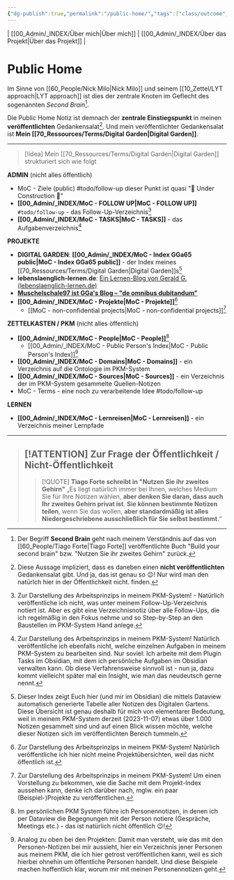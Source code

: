 ```yaml
---
{"dg-publish":true,"permalink":"/public-home/","tags":["class/outcome","gardenEntry"],"created":"2023-11-05T12:59:57.202+01:00","updated":"2023-11-07T18:38:17.367+01:00"}
---
```


| [[00_Admin/_INDEX/Über mich\|Über mich]] | [[00_Admin/_INDEX/Über das Projekt\|Über das Projekt]] |

# Public Home 
Im Sinne von [[60_People/Nick Milo\|Nick Milo]] und seinem [[10_Zettel/LYT approach\|LYT approach]] ist dies der zentrale Knoten im Geflecht des sogenannten *Second Brain*[^1].

Die Public Home Notiz ist demnach der **zentrale Einstiegspunkt** in meinen **veröffentlichten** Gedankensalat[^2]. Und mein veröffentlichter Gedankensalat ist **Mein [[70_Ressources/Terms/Digital Garden\|Digital Garden]]**.

--- 
> [!idea] Mein [[70_Ressources/Terms/Digital Garden\|Digital Garden]] strukturiert sich wie folgt

**ADMIN** (nicht alles öffentlich)
- MoC - Ziele (public) #todo/follow-up dieser Punkt ist quasi "🚧 Under Construction 🚧"
- **[[00_Admin/_INDEX/MoC - FOLLOW UP\|MoC - FOLLOW UP]]** `#todo/follow-up` - das Follow-Up-Verzeichnis[^3]
- **[[00_Admin/_INDEX/MoC - TASKS\|MoC - TASKS]]** - das Aufgabenverzeichnis[^4]

**PROJEKTE** 
- **DIGITAL GARDEN**: **[[00_Admin/_INDEX/MoC - Index GGa65 public\|MoC - Index GGa65 public]]** - der Index meines [[70_Ressources/Terms/Digital Garden\|Digital Garden]]s[^5]
- **lebenslaenglich-lernen.de**: [Ein Lernen-Blog von Gerald G. (lebenslaenglich-lernen.de)](https://lebenslaenglich-lernen.de/)  
- **[Muschelschale97 ist GGa's Blog – "de omnibus dubitandum"](https://muschelschale97.de/)**
- **[[00_Admin/_INDEX/MoC - Projekte\|MoC - Projekte]]**[^6] 
	- [[MoC - non-confidential projects\|MoC - non-confidential projects]][^7] 

**ZETTELKASTEN / PKM** (nicht alles öffentlich)
- **[[00_Admin/_INDEX/MoC - People\|MoC - People]]**[^8]
	- [[00_Admin/_INDEX/MoC - Public Person's Index\|MoC - Public Person's Index]][^9]
- **[[00_Admin/_INDEX/MoC - Domains\|MoC - Domains]]** - ein Verzeichnis auf die Ontologie im PKM-System
- **[[00_Admin/_INDEX/MoC - Sources\|MoC - Sources]]** - ein Verzeichnis der im PKM-System gesammelte Quellen-Notizen
- MoC - Terms - eine noch zu verarbeitende Idee #todo/follow-up 

**LERNEN**
- **[[00_Admin/_INDEX/MoC - Lernreisen\|MoC - Lernreisen]]** - ein Verzeichnis meiner Lernpfade

---

> [!ATTENTION] **Zur Frage der Öffentlichkeit / Nicht-Öffentlichkeit**
> --- 
> > [!QUOTE] **Tiago Forte schreibt in "Nutzen Sie ihr zweites Gehirn"**
> > „Es liegt natürlich immer bei Ihnen, welches Medium Sie für Ihre Notizen wählen, **aber denken Sie daran, dass auch Ihr zweites Gehirn privat ist**. **Sie können bestimmte Notizen teilen**, wenn Sie das wollen, **aber standardmäßig ist alles Niedergeschriebene ausschließlich für Sie selbst bestimmt**.“ 
> 
>  



[^1]: Der Begriff **Second Brain** geht nach meinem Verständnis auf das von [[60_People/Tiago Forte\|Tiago Forte]] veröffentlichte Buch "Build your second brain" bzw. "Nutzen Sie ihr zweites Gehirn" zurück.
[^2]: Diese Aussage impliziert, dass es daneben einen **nicht veröffentlichten** Gedankensalat gibt. Und ja, das ist genau so 😉! Nur wird man den natürlch hier in der Öffentlichkeit nicht. finden.
[^3]: Zur Darstellung des Arbeitsprinzips in meinem PKM-System! - Natürlich veröffentliche ich nicht, was unter meinem Follow-Up-Verzeichnis notiert ist. Aber es gibt eine Verzeichnisnotiz über alle Follow-Ups, die ich regelmäßig in den Fokus nehme und so Step-by-Step an den Baustellen im PKM-System Hand anlege.  
[^4]: Zur Darstellung des Arbeitsprinzips in meinem PKM-System! Natürlich veröffentliche ich ebenfalls nicht, welche einzelnen Aufgaben in meinem PKM-System zu bearbeiten sind. Nur soviel: Ich arbeite mit dem Plugin Tasks im Obsidian, mit dem ich persönliche Aufgaben im Obsidian verwalten kann. Ob diese Verfahrensweise sinnvoll ist - nun ja, dazu kommt vielleicht später mal ein Insight, wie man das neudeutsch gerne nennt.
[^5]: Dieser Index zeigt Euch hier (und mir im Obsidian) die mittels Dataview automatisch generierte Tabelle aller Notizen des Digitalen Gartens. Diese Übersicht ist genau deshalb für mich von elementarer Bedeutung, weil in meinem PKM-System derzeit (2023-11-07) etwas über 1.000 Notizen gesammelt sind und auf einen Blick wissen möchte, welche dieser Notizen sich im veröffentlichten Bereich tummeln. 
[^6]: Zur Darstellung des Arbeitsprinzips in meinem PKM-System! Natürlich veröffentliche ich hier nicht meine Projektübersichten, weil das nicht öffentlich ist.
[^7]: Zur Darstellung des Arbeitsprinzips in meinem PKM-System! Um einen Vorstellung zu bekommen, wie die Sache mit dem Projekt-Index aussehen kann, denke ich darüber nach, mglw. ein paar (Beispiel-)Projekte zu veröffentlichen.
[^8]: Im persönlichen PKM System führe ich Personennotizen, in denen ich per Dataview die Begegnungen mit der Person notiere (Gespräche, Meetings etc.) - das ist natürlich nicht öffentlich 😉!
[^9]: Analog zu oben bei den Projekten: Damit man versteht, wie das mit den Personen-Notizen bei mir aussieht, hier ein Verzeichnis jener Personen aus meinem PKM, die ich hier getrost veröffentlichen kann, weil es sich hierbei ohnehin um öffentliche Personen handelt. Und diese Beispiele machen hoffentlich klar, worum mir mit meinen Personennotizen geht. 